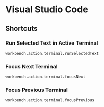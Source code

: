 # Visual Studio Code
## Shortcuts
### Run Selected Text in Active Terminal
```
workbench.action.terminal.runSelectedText
```
### Focus Next Terminal
```
workbench.action.terminal.focusNext
```
### Focus Previous Terminal
```
workbench.action.terminal.focusPrevious
```

